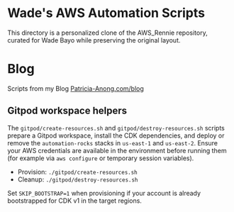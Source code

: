# Wade's AWS Automation Scripts
This directory is a personalized clone of the AWS_Rennie repository, curated for Wade Bayo while preserving the original layout.

# Blog
Scripts from my Blog [Patricia-Anong.com/blog](https://Patricia-Anong.com/blog)

## Gitpod workspace helpers
The `gitpod/create-resources.sh` and `gitpod/destroy-resources.sh` scripts prepare a Gitpod workspace, install the CDK dependencies, and deploy or remove the `automation-rocks` stacks in `us-east-1` and `us-east-2`. Ensure your AWS credentials are available in the environment before running them (for example via `aws configure` or temporary session variables).

- Provision: `./gitpod/create-resources.sh`
- Cleanup: `./gitpod/destroy-resources.sh`

Set `SKIP_BOOTSTRAP=1` when provisioning if your account is already bootstrapped for CDK v1 in the target regions.
